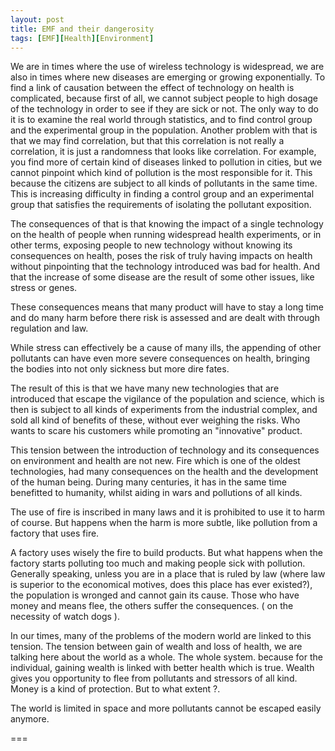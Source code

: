 ```yaml
---
layout: post
title: EMF and their dangerosity
tags: [EMF][Health][Environment]
---
```


We are in times where the use of wireless technology is widespread, we are also in times where new diseases are emerging or growing exponentially. To find a link of causation between the effect of technology on health is complicated, because first of all, we cannot subject people to high dosage of the technology in order to see if they are sick or not. The only way to do it is to examine the real world through statistics, and to find control group and the experimental group in the population. Another problem with that is that we may find correlation, but that this correlation is not really a correlation, it is just a randomness that looks like correlation. For example, you find more of certain kind of diseases linked to pollution in cities, but we cannot pinpoint which kind of pollution is the most responsible for it. This because the citizens are subject to all kinds of pollutants in the same time. This is increasing difficulty in finding a control group and an experimental group that satisfies the requirements of isolating the pollutant exposition. 

The consequences of that is that knowing the impact of a single technology on the health of people when running widespread health experiments, or in other terms, exposing people to new technology without knowing its consequences on health, poses the risk of truly having impacts on health without pinpointing that the technology introduced was bad for health. And that the increase of some disease are the result of some other issues, like stress or genes. 

These consequences means that many product will have to stay a long time and do many harm before there risk is assessed and are dealt with through regulation and law. 

While stress can effectively be a cause of many ills, the appending of other pollutants can have even more severe consequences on health, bringing the bodies into not only sickness but more dire fates.

The result of this is that we have many new technologies that are introduced that escape the vigilance of the population and science, which is then is subject to all kinds of experiments from the industrial complex, and sold all kind of benefits of these, without ever weighing the risks. Who wants to scare his customers while promoting an "innovative" product.

This tension between the introduction of technology and its consequences on environment and health are not new. Fire which is one of the oldest technologies, had many consequences on the health and the development of the human being. During many centuries, it has in the same time benefitted to humanity, whilst aiding in wars and pollutions of all kinds.

The use of fire is inscribed in many laws and it is prohibited to use it to harm of course. But happens when the harm is more subtle, like pollution from a factory that uses fire. 

A factory uses wisely the fire to build products. But what happens when the factory starts polluting too much and making people sick with pollution. Generally speaking, unless you are in a place that is ruled by law (where law is superior to the economical motives, does this place has ever existed?), the population is wronged and cannot gain its cause. Those who have money and means flee, the others suffer the consequences.  ( on the necessity of watch dogs ).

In our times, many of the problems of the modern world are linked to this tension. The tension between gain of wealth and loss of health, we are talking here about the world as a whole. The whole system. because for the individual, gaining wealth is linked with better health which is true. Wealth gives you opportunity to flee from pollutants and stressors of all kind. Money is a kind of protection. But to what extent ?. 


The world is limited in space and more pollutants cannot be escaped easily anymore. 

===

<!-- Ethics ( bringing God vs money ) -->

<!-- write down here -->


